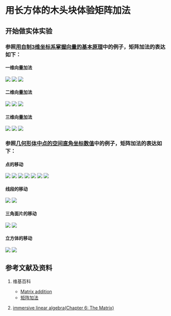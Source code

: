 # 用长方体的木头块体验矩阵加法

## 开始做实体实验

### 参照[用自制3维坐标系掌握向量的基本原理](https://gitee.com/quanbinn/Learn-Mathematical-Olympiad-The-Interactive-Way/blob/master/chapters/%E7%BA%BF%E6%80%A7%E4%BB%A3%E6%95%B0/%E5%90%91%E9%87%8F/%E7%94%A8%E8%87%AA%E5%88%B63%E7%BB%B4%E5%9D%90%E6%A0%87%E7%B3%BB%E6%8E%8C%E6%8F%A1%E5%90%91%E9%87%8F%E7%9A%84%E5%9F%BA%E6%9C%AC%E5%8E%9F%E7%90%86.md#%E7%94%A8%E8%87%AA%E5%88%B63%E7%BB%B4%E5%9D%90%E6%A0%87%E7%B3%BB%E6%8E%8C%E6%8F%A1%E5%90%91%E9%87%8F%E7%9A%84%E5%9F%BA%E6%9C%AC%E5%8E%9F%E7%90%86)中的例子，矩阵加法的表达如下：

#### 一维向量加法
![](/images/线性代数/矩阵/用长方体的木头块体验矩阵加法/1a1.jpg)
![](/images/线性代数/矩阵/用长方体的木头块体验矩阵加法/1a2.jpg)
![](/images/线性代数/矩阵/用长方体的木头块体验矩阵加法/1a3.jpg)

#### 二维向量加法
![](/images/线性代数/矩阵/用长方体的木头块体验矩阵加法/2a1.jpg)
![](/images/线性代数/矩阵/用长方体的木头块体验矩阵加法/2a2.jpg)
![](/images/线性代数/矩阵/用长方体的木头块体验矩阵加法/2a3.jpg)

#### 三维向量加法
![](/images/线性代数/矩阵/用长方体的木头块体验矩阵加法/3a1.jpg)
![](/images/线性代数/矩阵/用长方体的木头块体验矩阵加法/3a2.jpg)
![](/images/线性代数/矩阵/用长方体的木头块体验矩阵加法/3a3.jpg)

### 参照[几何形体中点的空间直角坐标数值](https://gitee.com/quanbinn/learn-PEIM-the-experimental-way#几何形体中点的空间直角坐标数值)中的例子，矩阵加法的表达如下：

#### 点的移动
![](/images/线性代数/矩阵/用长方体的木头块体验矩阵加法/4a1.jpg)
![](/images/线性代数/矩阵/用长方体的木头块体验矩阵加法/4a2.jpg)
![](/images/线性代数/矩阵/用长方体的木头块体验矩阵加法/4a3.jpg)
![](/images/线性代数/矩阵/用长方体的木头块体验矩阵加法/4a4.jpg)
![](/images/线性代数/矩阵/用长方体的木头块体验矩阵加法/4a5.jpg)
![](/images/线性代数/矩阵/用长方体的木头块体验矩阵加法/4a6.jpg)
![](/images/线性代数/矩阵/用长方体的木头块体验矩阵加法/4a7.jpg)

#### 线段的移动
![](/images/线性代数/矩阵/用长方体的木头块体验矩阵加法/5a1.jpg)
![](/images/线性代数/矩阵/用长方体的木头块体验矩阵加法/5a2.jpg)

#### 三角面片的移动
![](/images/线性代数/矩阵/用长方体的木头块体验矩阵加法/6a1.jpg)
![](/images/线性代数/矩阵/用长方体的木头块体验矩阵加法/6a2.jpg)

#### 立方体的移动
![](/images/线性代数/矩阵/用长方体的木头块体验矩阵加法/7a1.jpg)
![](/images/线性代数/矩阵/用长方体的木头块体验矩阵加法/7a2.jpg)

## 参考文献及资料

1. 维基百科
	- [Matrix addition](https://en.wikipedia.org/wiki/Matrix_addition) 
	- [矩阵加法](https://zh.wikipedia.org/wiki/%E7%9F%A9%E9%99%A3%E5%8A%A0%E6%B3%95) 

2. [immersive linear algebra(Chapter 6: The Matrix)](http://immersivemath.com/ila/ch06_matrices/ch06.html)
